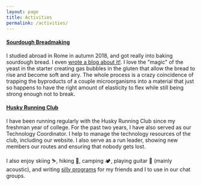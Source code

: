 ```yaml
---
layout: page
title: Activities
permalink: /activities/
---
```


#### [Sourdough Breadmaking](http://breadcrumbs.samwolfson.com)
I studied abroad in Rome in autumn 2018, and got really into baking sourdough bread. I even [wrote a blog about it!](http://breadcrumbs.samwolfson.com). I love the "magic" of the yeast in the starter creating gas bubbles in the gluten that allow the bread to rise and become soft and airy. The whole process is a crazy coincidence of trapping the byproducts of a couple microorganisms into a material that just so happens to have the right amount of elasticity to flex while still being strong enough not to break. 

<h4><a href="http://dawgs.run" target="_blank">Husky Running Club</a></h4>
I have been running regularly with the Husky Running Club since my freshman year of college. For the past two years, I have also served as our Technology Coordinator. I help to manage the technology resources of the club, including our website. I also serve as a run leader, showing new members our routes and ensuring that nobody gets lost.

I also enjoy skiing ⛷, hiking 🌲, camping 🏕, playing guitar 🎸 (mainly acoustic), and writing <a href="https://github.com/terabyte128/braintrust-bot-rails" target="_blank">silly programs</a> for my friends and I to use in our chat groups.
